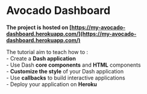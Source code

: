 # Avocado Dashboard

**The project is hosted on [https://my-avocado-dashboard.herokuapp.com/](https://my-avocado-dashboard.herokuapp.com/)**


The tutorial aim to teach how to : \
    - Create a **Dash application** \
    - Use Dash **core components** and **HTML** components \
    - **Customize the style** of your Dash application \
    - Use **callbacks** to build interactive applications \
    - Deploy your application on **Heroku**
